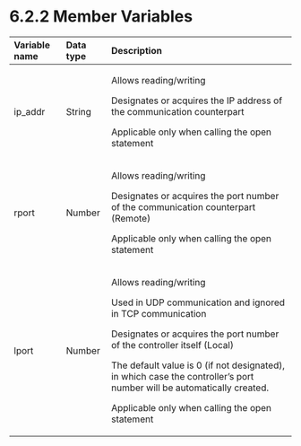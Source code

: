 # 6.2.2 Member Variables

<table>
  <thead>
    <tr>
      <th style="text-align:left">Variable name</th>
      <th style="text-align:left">Data type</th>
      <th style="text-align:left">Description</th>
    </tr>
  </thead>
  <tbody>
    <tr>
      <td style="text-align:left">ip_addr</td>
      <td style="text-align:left">String</td>
      <td style="text-align:left">
        <p>Allows reading/writing</p>
        <p>Designates or acquires the IP address of the communication counterpart</p>
        <p>Applicable only when calling the open statement</p>
      </td>
    </tr>
    <tr>
      <td style="text-align:left">rport</td>
      <td style="text-align:left">Number</td>
      <td style="text-align:left">
        <p>Allows reading/writing</p>
        <p>Designates or acquires the port number of the communication counterpart
          (Remote)</p>
        <p>Applicable only when calling the open statement</p>
      </td>
    </tr>
    <tr>
      <td style="text-align:left">lport</td>
      <td style="text-align:left">Number</td>
      <td style="text-align:left">
        <p>Allows reading/writing</p>
        <p>Used in UDP communication and ignored in TCP communication</p>
        <p>Designates or acquires the port number of the controller itself (Local)</p>
        <p>The default value is 0 (if not designated), in which case the controller&#x2019;s
          port number will be automatically created.</p>
        <p>Applicable only when calling the open statement</p>
      </td>
    </tr>
  </tbody>
</table>

